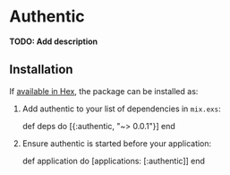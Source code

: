 # Authentic

**TODO: Add description**

## Installation

If [available in Hex](https://hex.pm/docs/publish), the package can be installed as:

  1. Add authentic to your list of dependencies in `mix.exs`:

        def deps do
          [{:authentic, "~> 0.0.1"}]
        end

  2. Ensure authentic is started before your application:

        def application do
          [applications: [:authentic]]
        end
